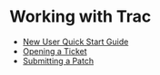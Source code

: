 # Working with Trac

*   [New User Quick Start Guide](new-user-quick-start/)
*   [Opening a Ticket](opening-a-ticket/)
*   [Submitting a Patch](submitting-a-patch/)